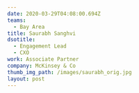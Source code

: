 ```yaml
---
date: 2020-03-29T04:08:00.694Z
teams:
  - Bay Area
title: Saurabh Sanghvi
dsotitle:
  - Engagement Lead
  - CXO
work: Associate Partner
company: McKinsey & Co
thumb_img_path: /images/saurabh_orig.jpg
layout: post
---
```

